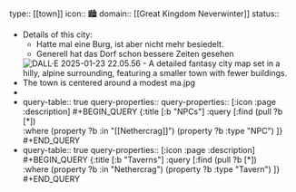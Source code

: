 type:: [[town]]
icon:: 🏙️
domain:: [[Great Kingdom Neverwinter]] 
status::

- Details of this city:
	- Hatte mal eine Burg, ist aber nicht mehr besiedelt.
	- Generell hat das Dorf schon bessere Zeiten gesehen
- ![DALL·E 2025-01-23 22.05.56 - A detailed fantasy city map set in a hilly, alpine surrounding, featuring a smaller town with fewer buildings. The town is centered around a modest ma.jpg](../assets/DALL·E_2025-01-23_22.05.56_-_A_detailed_fantasy_city_map_set_in_a_hilly,_alpine_surrounding,_featuring_a_smaller_town_with_fewer_buildings._The_town_is_centered_around_a_modest_ma_1737666413718_0.jpg)
-
- query-table:: true
  query-properties::
  query-properties:: [:icon :page :description]
  #+BEGIN_QUERY
   {:title [:b "NPCs"]
   :query [:find (pull ?b [*])   
   :where
  (property ?b :in "[[Nethercrag]]")
  (property ?b :type "NPC")
   ]}
  #+END_QUERY
- query-table:: true
  query-properties:: [:icon :page :description]
  #+BEGIN_QUERY
   {:title [:b "Taverns"]
   :query [:find (pull ?b [*])   
   :where
  (property ?b :in "Nethercrag")
  (property ?b :type "Tavern")
   ]}
  #+END_QUERY